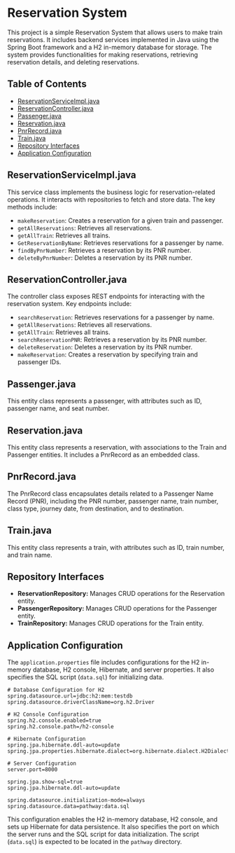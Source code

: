 # Reservation System

This project is a simple Reservation System that allows users to make train reservations. It includes backend services implemented in Java using the Spring Boot framework and a H2 in-memory database for storage. The system provides functionalities for making reservations, retrieving reservation details, and deleting reservations.

## Table of Contents

- [ReservationServiceImpl.java](#reservationserviceimpljava)
- [ReservationController.java](#reservationcontrollerjava)
- [Passenger.java](#passengerjava)
- [Reservation.java](#reservationjava)
- [PnrRecord.java](#pnrrecordjava)
- [Train.java](#trainjava)
- [Repository Interfaces](#repository-interfaces)
- [Application Configuration](#application-configuration)

## ReservationServiceImpl.java

This service class implements the business logic for reservation-related operations. It interacts with repositories to fetch and store data. The key methods include:
- `makeReservation`: Creates a reservation for a given train and passenger.
- `getAllReservations`: Retrieves all reservations.
- `getAllTrain`: Retrieves all trains.
- `GetReservationByName`: Retrieves reservations for a passenger by name.
- `findByPnrNumber`: Retrieves a reservation by its PNR number.
- `deleteByPnrNumber`: Deletes a reservation by its PNR number.

## ReservationController.java

The controller class exposes REST endpoints for interacting with the reservation system. Key endpoints include:
- `searchReservation`: Retrieves reservations for a passenger by name.
- `getAllReservations`: Retrieves all reservations.
- `getAllTrain`: Retrieves all trains.
- `searchReservationPNR`: Retrieves a reservation by its PNR number.
- `deleteReservation`: Deletes a reservation by its PNR number.
- `makeReservation`: Creates a reservation by specifying train and passenger IDs.

## Passenger.java

This entity class represents a passenger, with attributes such as ID, passenger name, and seat number.

## Reservation.java

This entity class represents a reservation, with associations to the Train and Passenger entities. It includes a PnrRecord as an embedded class.

## PnrRecord.java

The PnrRecord class encapsulates details related to a Passenger Name Record (PNR), including the PNR number, passenger name, train number, class type, journey date, from destination, and to destination.

## Train.java

This entity class represents a train, with attributes such as ID, train number, and train name.

## Repository Interfaces

- **ReservationRepository:** Manages CRUD operations for the Reservation entity.
- **PassengerRepository:** Manages CRUD operations for the Passenger entity.
- **TrainRepository:** Manages CRUD operations for the Train entity.

## Application Configuration

The `application.properties` file includes configurations for the H2 in-memory database, H2 console, Hibernate, and server properties. It also specifies the SQL script (`data.sql`) for initializing data.

```properties
# Database Configuration for H2
spring.datasource.url=jdbc:h2:mem:testdb
spring.datasource.driverClassName=org.h2.Driver

# H2 Console Configuration
spring.h2.console.enabled=true
spring.h2.console.path=/h2-console

# Hibernate Configuration
spring.jpa.hibernate.ddl-auto=update
spring.jpa.properties.hibernate.dialect=org.hibernate.dialect.H2Dialect

# Server Configuration
server.port=8000

spring.jpa.show-sql=true
spring.jpa.hibernate.ddl-auto=update

spring.datasource.initialization-mode=always
spring.datasource.data=pathway:data.sql
```

This configuration enables the H2 in-memory database, H2 console, and sets up Hibernate for data persistence. It also specifies the port on which the server runs and the SQL script for data initialization. The script (`data.sql`) is expected to be located in the `pathway` directory.
